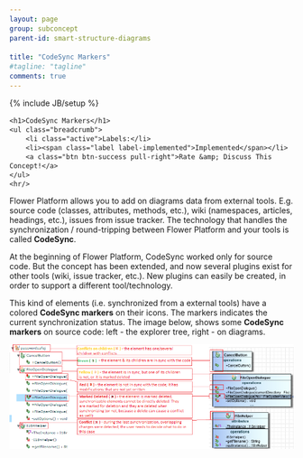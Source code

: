 ```yaml
---
layout: page
group: subconcept
parent-id: smart-structure-diagrams

title: "CodeSync Markers"
#tagline: "tagline"
comments: true
---
```

{% include JB/setup %}

<div>

	<h1>CodeSync Markers</h1>
    <ul class="breadcrumb">
	    <li class="active">Labels:</li>
	    <li><span class="label label-implemented">Implemented</span></li>
	    <a class="btn btn-success pull-right">Rate &amp; Discuss This Concept!</a>
    </ul>
    <hr/>
</div>

Flower Platform allows you to add on diagrams data from external tools. E.g. source code (classes, attributes, methods, etc.), wiki (namespaces, articles, headings, etc.), issues from issue tracker. The technology that handles the synchronization / round-tripping between Flower Platform and your tools is called **CodeSync**.

<div class="alert alert-info">
At the beginning of Flower Platform, CodeSync worked only for source code. But the concept has been extended, and now several plugins exist for other tools (wiki, issue tracker, etc.). New plugins can easily be created, in order to support a different tool/technology.
</div>

This kind of elements (i.e. synchronized from a external tools) have a colored **CodeSync markers** on their icons. The markers indicates the current synchronization status. The image below, shows some **CodeSync markers** on source code: left - the explorer tree, right - on diagrams. 

<!-- more -->

<p class="text-center">
<img class="img-polaroid" src="smart-structure-diagrams-codesync-markers.png"/>
</p>